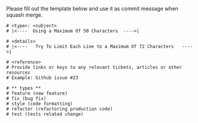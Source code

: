 Please fill out the template below and use it as commit message when squash merge.
```
# <type>: <subject>
# |<----  Using a Maximum Of 50 Characters  ---->|

# <details>
# |<----   Try To Limit Each Line to a Maximum Of 72 Characters   ---->|

# <reference>
# Provide links or keys to any relevant tickets, articles or other resources
# Example: Github issue #23

# ** types **
# feature (new feature)
# fix (bug fix)
# style (code formatting)
# refactor (refactoring production code)
# test (tests related change)
```

